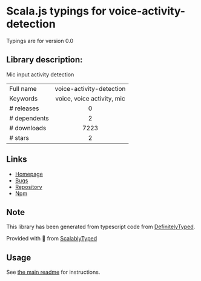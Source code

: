 
# Scala.js typings for voice-activity-detection

Typings are for version 0.0

## Library description:
Mic input activity detection

|                    |                 |
| ------------------ | :-------------: |
| Full name          | voice-activity-detection |
| Keywords           | voice, voice activity, mic |
| # releases         | 0 |
| # dependents       | 2 |
| # downloads        | 7223 |
| # stars            | 2 |

## Links
- [Homepage](https://github.com/Jam3/voice-activity-detection)
- [Bugs](https://github.com/Jam3/voice-activity-detection/issues)
- [Repository](https://github.com/Jam3/voice-activity-detection)
- [Npm](https://www.npmjs.com/package/voice-activity-detection)
    


## Note
This library has been generated from typescript code from [DefinitelyTyped](https://definitelytyped.org).

Provided with :purple_heart: from [ScalablyTyped](https://github.com/oyvindberg/ScalablyTyped)

## Usage
See [the main readme](../../readme.md) for instructions.


